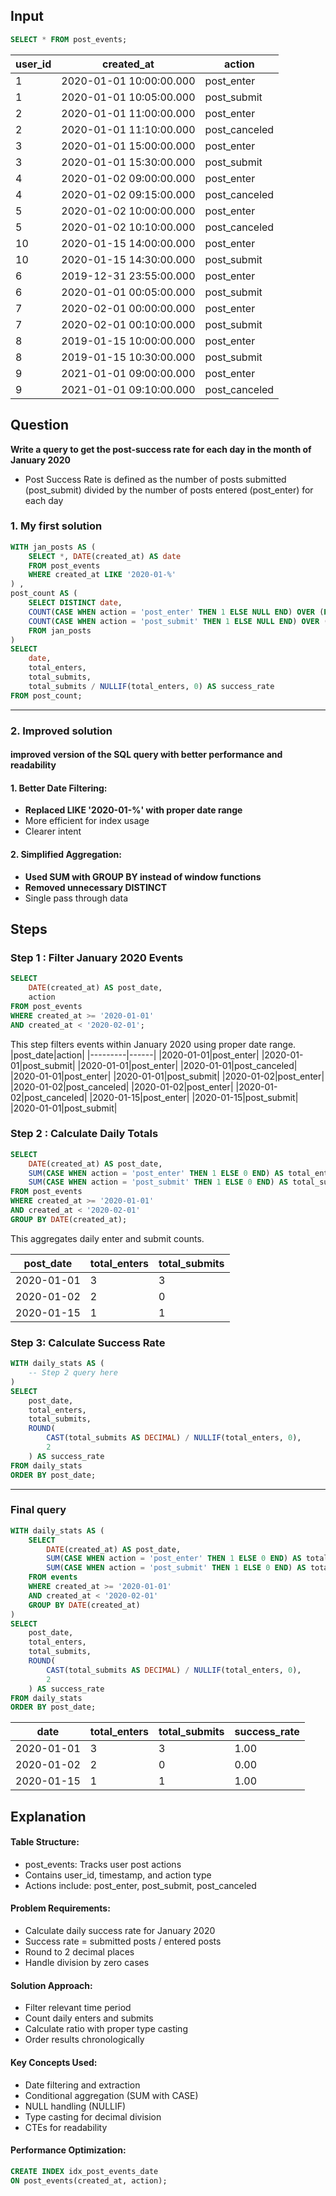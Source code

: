 
## Input

```sql
SELECT * FROM post_events;
```
|user_id|created_at|action|
|-------|----------|------|
|1|2020-01-01 10:00:00.000|post_enter|
|1|2020-01-01 10:05:00.000|post_submit|
|2|2020-01-01 11:00:00.000|post_enter|
|2|2020-01-01 11:10:00.000|post_canceled|
|3|2020-01-01 15:00:00.000|post_enter|
|3|2020-01-01 15:30:00.000|post_submit|
|4|2020-01-02 09:00:00.000|post_enter|
|4|2020-01-02 09:15:00.000|post_canceled|
|5|2020-01-02 10:00:00.000|post_enter|
|5|2020-01-02 10:10:00.000|post_canceled|
|10|2020-01-15 14:00:00.000|post_enter|
|10|2020-01-15 14:30:00.000|post_submit|
|6|2019-12-31 23:55:00.000|post_enter|
|6|2020-01-01 00:05:00.000|post_submit|
|7|2020-02-01 00:00:00.000|post_enter|
|7|2020-02-01 00:10:00.000|post_submit|
|8|2019-01-15 10:00:00.000|post_enter|
|8|2019-01-15 10:30:00.000|post_submit|
|9|2021-01-01 09:00:00.000|post_enter|
|9|2021-01-01 09:10:00.000|post_canceled|

## Question
**Write a query to get the post-success rate for each day in the month of January 2020** <br>
* Post Success Rate is defined as the number of posts submitted (post_submit) divided by the number of posts entered (post_enter) for each day

### 1. My first solution
```sql
WITH jan_posts AS (
	SELECT *, DATE(created_at) AS date 
	FROM post_events
	WHERE created_at LIKE '2020-01-%'
) ,
post_count AS (
	SELECT DISTINCT date,
	COUNT(CASE WHEN action = 'post_enter' THEN 1 ELSE NULL END) OVER (PARTITION BY date) AS total_enters,
	COUNT(CASE WHEN action = 'post_submit' THEN 1 ELSE NULL END) OVER (PARTITION BY date) AS total_submits 
	FROM jan_posts
)
SELECT 
	date,
	total_enters,
	total_submits,
	total_submits / NULLIF(total_enters, 0) AS success_rate
FROM post_count;
```
---

### 2. Improved solution 
####  improved version of the SQL query with better performance and readability

#### 1. Better Date Filtering:
* **Replaced LIKE '2020-01-%' with proper date range**
* More efficient for index usage
* Clearer intent

#### 2. Simplified Aggregation:
* **Used SUM with GROUP BY instead of window functions**
* **Removed unnecessary DISTINCT**
* Single pass through data

## Steps

### Step 1 : Filter January 2020 Events
```sql
SELECT 
    DATE(created_at) AS post_date,
    action
FROM post_events
WHERE created_at >= '2020-01-01' 
AND created_at < '2020-02-01';
```
This step filters events within January 2020 using proper date range.
|post_date|action|
|---------|------|
|2020-01-01|post_enter|
|2020-01-01|post_submit|
|2020-01-01|post_enter|
|2020-01-01|post_canceled|
|2020-01-01|post_enter|
|2020-01-01|post_submit|
|2020-01-02|post_enter|
|2020-01-02|post_canceled|
|2020-01-02|post_enter|
|2020-01-02|post_canceled|
|2020-01-15|post_enter|
|2020-01-15|post_submit|
|2020-01-01|post_submit|


### Step 2 : Calculate Daily Totals
```sql
SELECT 
    DATE(created_at) AS post_date,
    SUM(CASE WHEN action = 'post_enter' THEN 1 ELSE 0 END) AS total_enters,
    SUM(CASE WHEN action = 'post_submit' THEN 1 ELSE 0 END) AS total_submits
FROM post_events
WHERE created_at >= '2020-01-01' 
AND created_at < '2020-02-01'
GROUP BY DATE(created_at);
```
This aggregates daily enter and submit counts.

|post_date|total_enters|total_submits|
|---------|------------|-------------|
|2020-01-01|3|3|
|2020-01-02|2|0|
|2020-01-15|1|1|


### Step 3: Calculate Success Rate
```sql
WITH daily_stats AS (
    -- Step 2 query here
)
SELECT 
    post_date,
    total_enters,
    total_submits,
    ROUND(
        CAST(total_submits AS DECIMAL) / NULLIF(total_enters, 0), 
        2
    ) AS success_rate
FROM daily_stats
ORDER BY post_date;
```
---

### Final query 
```sql
WITH daily_stats AS (
    SELECT 
        DATE(created_at) AS post_date,
        SUM(CASE WHEN action = 'post_enter' THEN 1 ELSE 0 END) AS total_enters,
        SUM(CASE WHEN action = 'post_submit' THEN 1 ELSE 0 END) AS total_submits
    FROM events
    WHERE created_at >= '2020-01-01' 
    AND created_at < '2020-02-01'
    GROUP BY DATE(created_at)
)
SELECT 
    post_date,
    total_enters,
    total_submits,
    ROUND(
        CAST(total_submits AS DECIMAL) / NULLIF(total_enters, 0), 
        2
    ) AS success_rate
FROM daily_stats
ORDER BY post_date;
```
|date|total_enters|total_submits|success_rate|
|----|------------|-------------|------------|
|2020-01-01|3|3|1.00|
|2020-01-02|2|0|0.00|
|2020-01-15|1|1|1.00|



## Explanation
#### Table Structure:
* post_events: Tracks user post actions
* Contains user_id, timestamp, and action type
* Actions include: post_enter, post_submit, post_canceled

#### Problem Requirements:
* Calculate daily success rate for January 2020
* Success rate = submitted posts / entered posts
* Round to 2 decimal places
* Handle division by zero cases

#### Solution Approach:
* Filter relevant time period
* Count daily enters and submits
* Calculate ratio with proper type casting
* Order results chronologically

#### Key Concepts Used:
* Date filtering and extraction
* Conditional aggregation (SUM with CASE)
* NULL handling (NULLIF)
*  Type casting for decimal division
* CTEs for readability

#### Performance Optimization:
```sql
CREATE INDEX idx_post_events_date 
ON post_events(created_at, action);
```